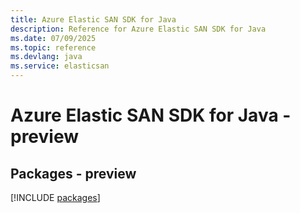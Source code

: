 ```yaml
---
title: Azure Elastic SAN SDK for Java
description: Reference for Azure Elastic SAN SDK for Java
ms.date: 07/09/2025
ms.topic: reference
ms.devlang: java
ms.service: elasticsan
---
```

# Azure Elastic SAN SDK for Java - preview
## Packages - preview
[!INCLUDE [packages](elastic-san-index.md)]